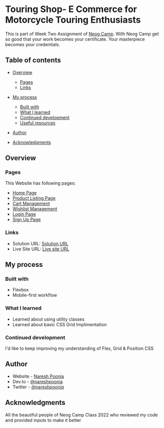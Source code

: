 # Touring Shop- E Commerce for Motorcycle Touring Enthusiasts

This is part of Week Two Assignment of [Neog Camp](https://neog.camp/).
With Neog Camp get so good that your work becomes your certificate. Your masterpiece becomes your credentials.

## Table of contents

- [Overview](#overview)

  - [Pages](#pages)
  - [Links](#links)

- [My process](#my-process)
  - [Built with](#built-with)
  - [What I learned](#what-i-learned)
  - [Continued development](#continued-development)
  - [Useful resources](#useful-resources)
- [Author](#author)
- [Acknowledgments](#acknowledgments)

## Overview

### Pages

This Website has following pages:

- [Home Page](https://touring-shop.netlify.app/index.html)
- [Product Listing Page](https://touring-shop.netlify.app/html/luggage.html)
- [Cart Management](https://touring-shop.netlify.app/html/cart.html)
- [Wishlist Management](https://touring-shop.netlify.app/html/wishlist.html)
- [Login Page](https://touring-shop.netlify.app/html/log.html)
- [Sign Up Page](https://touring-shop.netlify.app/html/signup.html)

### Links

- Solution URL: [Solution URL](https://github.com/nareshpoonia/touringshop)
- Live Site URL: [Live site URL](https://touring-shop.netlify.app/)

## My process

### Built with

- Flexbox
- Mobile-first workflow

### What I learned

- Learned about using utility classes
- Learned about basic CSS Grid Implimentation

### Continued development

I'd like to keep improving my understanding of Flex, Grid & Position CSS

## Author

- Website - [Naresh Poonia](https://www.nareshpoonia.com)
- Dev.to - [@nareshpoonia](https://dev.to/naresh)
- Twitter - [@naresh*poonia*](https://twitter.com/naresh_poonia_)

## Acknowledgments

All the beautiful people of Neog Camp Class 2022 who reviewed my code and provided inputs to make it better
